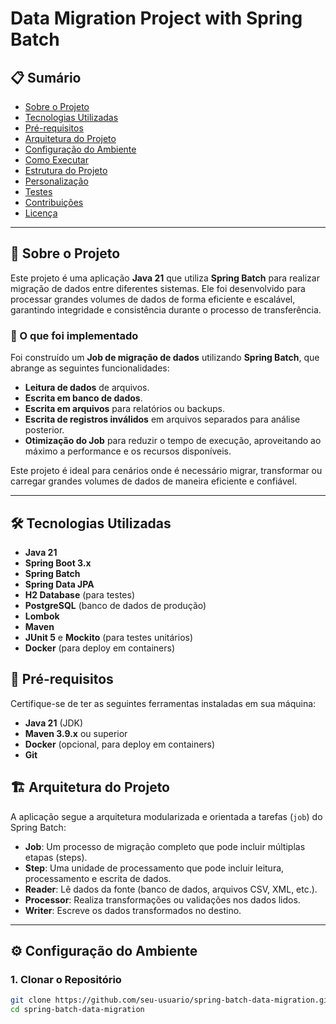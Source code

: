 # Data Migration Project with Spring Batch

## 📋 Sumário
- [Sobre o Projeto](#sobre-o-projeto)
- [Tecnologias Utilizadas](#tecnologias-utilizadas)
- [Pré-requisitos](#pré-requisitos)
- [Arquitetura do Projeto](#arquitetura-do-projeto)
- [Configuração do Ambiente](#configuração-do-ambiente)
- [Como Executar](#como-executar)
- [Estrutura do Projeto](#estrutura-do-projeto)
- [Personalização](#personalização)
- [Testes](#testes)
- [Contribuições](#contribuições)
- [Licença](#licença)

---

## 📌 Sobre o Projeto
Este projeto é uma aplicação **Java 21** que utiliza **Spring Batch** para realizar migração de dados entre diferentes sistemas. Ele foi desenvolvido para processar grandes volumes de dados de forma eficiente e escalável, garantindo integridade e consistência durante o processo de transferência.

### 🚀 O que foi implementado
Foi construído um **Job de migração de dados** utilizando **Spring Batch**, que abrange as seguintes funcionalidades:
- **Leitura de dados** de arquivos.
- **Escrita em banco de dados**.
- **Escrita em arquivos** para relatórios ou backups.
- **Escrita de registros inválidos** em arquivos separados para análise posterior.
- **Otimização do Job** para reduzir o tempo de execução, aproveitando ao máximo a performance e os recursos disponíveis.

Este projeto é ideal para cenários onde é necessário migrar, transformar ou carregar grandes volumes de dados de maneira eficiente e confiável.

---

## 🛠️ Tecnologias Utilizadas
- **Java 21**
- **Spring Boot 3.x**
- **Spring Batch**
- **Spring Data JPA**
- **H2 Database** (para testes)
- **PostgreSQL** (banco de dados de produção)
- **Lombok**
- **Maven**
- **JUnit 5** e **Mockito** (para testes unitários)
- **Docker** (para deploy em containers)

## 🔧 Pré-requisitos
Certifique-se de ter as seguintes ferramentas instaladas em sua máquina:
- **Java 21** (JDK)
- **Maven 3.9.x** ou superior
- **Docker** (opcional, para deploy em containers)
- **Git**

## 🏗️ Arquitetura do Projeto
A aplicação segue a arquitetura modularizada e orientada a tarefas (`job`) do Spring Batch:

- **Job**: Um processo de migração completo que pode incluir múltiplas etapas (steps).
- **Step**: Uma unidade de processamento que pode incluir leitura, processamento e escrita de dados.
- **Reader**: Lê dados da fonte (banco de dados, arquivos CSV, XML, etc.).
- **Processor**: Realiza transformações ou validações nos dados lidos.
- **Writer**: Escreve os dados transformados no destino.

---

## ⚙️ Configuração do Ambiente

### 1. Clonar o Repositório
```bash
git clone https://github.com/seu-usuario/spring-batch-data-migration.git
cd spring-batch-data-migration
